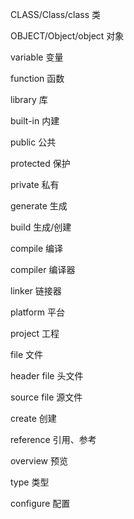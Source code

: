 CLASS/Class/class		类

OBJECT/Object/object	对象

variable				变量

function				函数

library					库

built-in					内建

public					公共

protected				保护

private					私有

generate				生成

build					生成/创建

compile					编译

compiler				编译器

linker					链接器

platform				平台

project					工程

file					文件

header file				头文件

source file				源文件

create					创建

reference				引用、参考

overview				预览

type					类型

configure				配置
